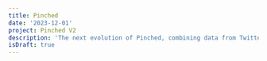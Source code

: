 ```yaml
---
title: Pinched
date: '2023-12-01'
project: Pinched V2
description: 'The next evolution of Pinched, combining data from Twitter, LinkedIn & Github to make a more powerful sourcing tool. Unfortunately it never got to see production.'
isDraft: true
---
```


<script>
  import Macbook from '$components/craft/Macbook.svelte';
</script>

<Macbook />
